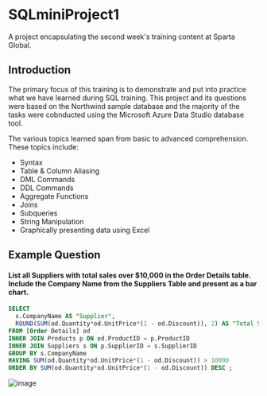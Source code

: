 # SQLminiProject1
A project encapsulating the second week's training content at Sparta Global.

## Introduction
The primary focus of this training is to demonstrate and put into practice what we have learned during SQL training. This project and its questions were based on the Northwind sample database and the majority of the tasks were cobnducted using the Microsoft Azure Data Studio database tool. 

The various topics learned span from basic to advanced comprehension. These topics include:
- Syntax
- Table & Column Aliasing
- DML Commands
- DDL Commands
- Aggregate Functions
- Joins 
- Subqueries
- String Manipulation
- Graphically presenting data using Excel

## Example Question
#### List all Suppliers with total sales over $10,000 in the Order Details table. Include the Company Name from the Suppliers Table and present as a bar chart.
``` sql
SELECT 
  s.CompanyName AS "Supplier", 
  ROUND(SUM(od.Quantity*od.UnitPrice*(1 - od.Discount)), 2) AS "Total Sales, $" 
FROM [Order Details] od 
INNER JOIN Products p ON od.ProductID = p.ProductID 
INNER JOIN Suppliers s ON p.SupplierID = s.SupplierID 
GROUP BY s.CompanyName 
HAVING SUM(od.Quantity*od.UnitPrice*(1 - od.Discount)) > 10000 
ORDER BY SUM(od.Quantity*od.UnitPrice*(1 - od.Discount)) DESC ;
```

![image](https://user-images.githubusercontent.com/58784414/111958943-bee8be00-8ae5-11eb-96af-91f7bd410d39.png)
